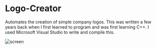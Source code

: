 # Logo-Creator
Automates the creation of simple company logos. This was written a few years back when I first learned to program and was first learning C++. I used Microsoft Visual Studio to write and compile this.  

![screen](https://user-images.githubusercontent.com/31392609/34366138-61a4e222-ea5d-11e7-800b-c93f9aaf322a.png)
